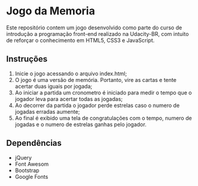 # Jogo da Memoria

Este repositório contem um jogo desenvolvido como parte do curso de introdução a programação front-end realizado na Udacity-BR, com intuito de reforçar o conhecimento em HTML5, CSS3 e JavaScript.

## Instruções

1. Inicie o jogo acessando o arquivo index.html;
2. O jogo é uma versão de memória. Portanto, vire as cartas e tente acertar duas iguais por jogada;
3. Ao iniciar a partida um cronometro é iniciado para medir o tempo que o jogador leva para acertar todas as jogadas;
4. Ao decorrer da partida o jogador perde estrelas caso o numero de jogadas erradas aumente;
5. Ao final é exibido uma tela de congratulações com o tempo, numero de jogadas e o numero de estrelas ganhas pelo jogador.

## Dependências

* jQuery
* Font Awesom
* Bootstrap
* Google Fonts
